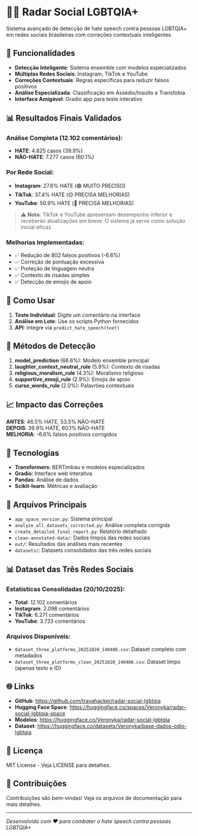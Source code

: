 # 🏳️‍🌈 Radar Social LGBTQIA+

Sistema avançado de detecção de hate speech contra pessoas LGBTQIA+ em redes sociais brasileiras com correções contextuais inteligentes.

## 🚀 Funcionalidades

- **Detecção Inteligente**: Sistema ensemble com modelos especializados
- **Múltiplas Redes Sociais**: Instagram, TikTok e YouTube
- **Correções Contextuais**: Regras específicas para reduzir falsos positivos
- **Análise Especializada**: Classificação em Assédio/Insulto e Transfobia
- **Interface Amigável**: Gradio app para teste interativo

## 📊 Resultados Finais Validados

### Análise Completa (12.102 comentários):
- **HATE**: 4.825 casos (39.9%)
- **NÃO-HATE**: 7.277 casos (60.1%)

### Por Rede Social:
- **Instagram**: 27.6% HATE (🟢 MUITO PRECISO)
- **TikTok**: 37.4% HATE (🟡 PRECISA MELHORIAS)
- **YouTube**: 50.9% HATE (🔴 PRECISA MELHORIAS)

> ⚠️ **Nota**: TikTok e YouTube apresentam desempenho inferior e receberão atualizações em breve. O sistema já serve como solução inicial eficaz.

### Melhorias Implementadas:
- ✅ Redução de 802 falsos positivos (-6.6%)
- ✅ Correção de pontuação excessiva
- ✅ Proteção de linguagem neutra
- ✅ Contexto de risadas simples
- ✅ Detecção de emojis de apoio

## 🎯 Como Usar

1. **Teste Individual**: Digite um comentário na interface
2. **Análise em Lote**: Use os scripts Python fornecidos
3. **API**: Integre via `predict_hate_speech(text)`

## 🔧 Métodos de Detecção

1. **model_prediction** (68.6%): Modelo ensemble principal
2. **laughter_context_neutral_rule** (5.9%): Contexto de risadas
3. **religious_moralism_rule** (4.3%): Moralismo religioso
4. **supportive_emoji_rule** (2.9%): Emojis de apoio
5. **curse_words_rule** (2.0%): Palavrões contextuais

## 📈 Impacto das Correções

**ANTES**: 46.5% HATE, 53.5% NÃO-HATE  
**DEPOIS**: 39.9% HATE, 60.1% NÃO-HATE  
**MELHORIA**: -6.6% falsos positivos corrigidos

## 🔬 Tecnologias

- **Transformers**: BERTimbau e modelos especializados
- **Gradio**: Interface web interativa
- **Pandas**: Análise de dados
- **Scikit-learn**: Métricas e avaliação

## 📁 Arquivos Principais

- `app_space_version.py`: Sistema principal
- `analyze_all_datasets_corrected.py`: Análise completa corrigida
- `create_detailed_final_report.py`: Relatório detalhado
- `clean-annotated-data/`: Dados limpos das redes sociais
- `out/`: Resultados das análises mais recentes
- `datasets/`: Datasets consolidados das três redes sociais

## 📊 Dataset das Três Redes Sociais

### Estatísticas Consolidadas (20/10/2025):
- **Total**: 12.102 comentários
- **Instagram**: 2.098 comentários
- **TikTok**: 6.271 comentários
- **YouTube**: 3.733 comentários

### Arquivos Disponíveis:
- `dataset_three_platforms_20251020_140406.csv`: Dataset completo com metadados
- `dataset_three_platforms_clean_20251020_140406.csv`: Dataset limpo (apenas texto e ID)

## 🌐 Links

- **GitHub**: https://github.com/travahacker/radar-social-lgbtqia
- **Hugging Face Space**: https://huggingface.co/spaces/Veronyka/radar-social-lgbtqia-space
- **Modelos**: https://huggingface.co/Veronyka/radar-social-lgbtqia
- **Dataset**: https://huggingface.co/datasets/Veronyka/base-dados-odio-lgbtqia

## 📄 Licença

MIT License - Veja LICENSE para detalhes.

## 🤝 Contribuições

Contribuições são bem-vindas! Veja os arquivos de documentação para mais detalhes.

---

*Desenvolvido com ❤️ para combater o hate speech contra pessoas LGBTQIA+*